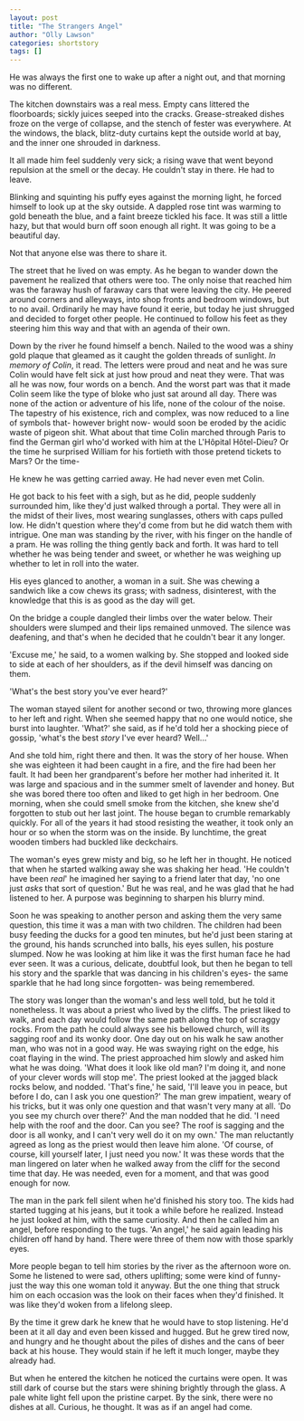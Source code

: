 ```yaml
---
layout: post
title: "The Strangers Angel"
author: "Olly Lawson"
categories: shortstory
tags: []
---
```


He was always the first one to wake up after a night out, and that morning was no different.

The kitchen downstairs was a real mess. Empty cans littered the floorboards; sickly juices seeped into the cracks. Grease-streaked dishes froze on the verge of collapse, and the stench of fester was everywhere. At the windows, the black, blitz-duty curtains kept the outside world at bay, and the inner one shrouded in darkness.

It all made him feel suddenly very sick; a rising wave that went beyond repulsion at the smell or the decay. He couldn&#39;t stay in there. He had to leave.

Blinking and squinting his puffy eyes against the morning light, he forced himself to look up at the sky outside. A dappled rose tint was warming to gold beneath the blue, and a faint breeze tickled his face. It was still a little hazy, but that would burn off soon enough all right. It was going to be a beautiful day.

Not that anyone else was there to share it.

The street that he lived on was empty. As he began to wander down the pavement he realized that others were too. The only noise that reached him was the faraway hush of faraway cars that were leaving the city. He peered around corners and alleyways, into shop fronts and bedroom windows, but to no avail. Ordinarily he may have found it eerie, but today he just shrugged and decided to forget other people. He continued to follow his feet as they steering him this way and that with an agenda of their own.

Down by the river he found himself a bench. Nailed to the wood was a shiny gold plaque that gleamed as it caught the golden threads of sunlight. _In memory of Colin_, it read. The letters were proud and neat and he was sure Colin would have felt sick at just how proud and neat they were. That was all he was now, four words on a bench. And the worst part was that it made Colin seem like the type of bloke who just sat around all day. There was none of the action or adventure of his life, none of the colour of the noise. The tapestry of his existence, rich and complex, was now reduced to a line of symbols that- however bright now- would soon be eroded by the acidic waste of pigeon shit. What about that time Colin marched through Paris to find the German girl who&#39;d worked with him at the L&#39;Hôpital Hôtel-Dieu? Or the time he surprised William for his fortieth with those pretend tickets to Mars? Or the time-

He knew he was getting carried away. He had never even met Colin.

He got back to his feet with a sigh, but as he did, people suddenly surrounded him, like they&#39;d just walked through a portal. They were all in the midst of their lives, most wearing sunglasses, others with caps pulled low. He didn&#39;t question where they&#39;d come from but he did watch them with intrigue. One man was standing by the river, with his finger on the handle of a pram. He was rolling the thing gently back and forth. It was hard to tell whether he was being tender and sweet, or whether he was weighing up whether to let in roll into the water.

His eyes glanced to another, a woman in a suit. She was chewing a sandwich like a cow chews its grass; with sadness, disinterest, with the knowledge that this is as good as the day will get.

On the bridge a couple dangled their limbs over the water below. Their shoulders were slumped and their lips remained unmoved. The silence was deafening, and that&#39;s when he decided that he couldn&#39;t bear it any longer.

&#39;Excuse me,&#39; he said, to a women walking by. She stopped and looked side to side at each of her shoulders, as if the devil himself was dancing on them.

&#39;What&#39;s the best story you&#39;ve ever heard?&#39;

The woman stayed silent for another second or two, throwing more glances to her left and right. When she seemed happy that no one would notice, she burst into laughter. &#39;What?&#39; she said, as if he&#39;d told her a shocking piece of gossip, &#39;what&#39;s the best _story_ I&#39;ve ever heard? Well…&#39;

And she told him, right there and then. It was the story of her house. When she was eighteen it had been caught in a fire, and the fire had been her fault. It had been her grandparent&#39;s before her mother had inherited it. It was large and spacious and in the summer smelt of lavender and honey. But she was bored there too often and liked to get high in her bedroom. One morning, when she could smell smoke from the kitchen, she knew she&#39;d forgotten to stub out her last joint. The house began to crumble remarkably quickly. For all of the years it had stood resisting the weather, it took only an hour or so when the storm was on the inside. By lunchtime, the great wooden timbers had buckled like deckchairs.

The woman&#39;s eyes grew misty and big, so he left her in thought. He noticed that when he started walking away she was shaking her head. &#39;He couldn&#39;t have been _real_&#39; he imagined her saying to a friend later that day, &#39;no one just _asks_ that sort of question.&#39; But he was real, and he was glad that he had listened to her. A purpose was beginning to sharpen his blurry mind.

Soon he was speaking to another person and asking them the very same question, this time it was a man with two children. The children had been busy feeding the ducks for a good ten minutes, but he&#39;d just been staring at the ground, his hands scrunched into balls, his eyes sullen, his posture slumped. Now he was looking at him like it was the first human face he had ever seen. It was a curious, delicate, doubtful look, but then he began to tell his story and the sparkle that was dancing in his children&#39;s eyes- the same sparkle that he had long since forgotten- was being remembered.

The story was longer than the woman&#39;s and less well told, but he told it nonetheless. It was about a priest who lived by the cliffs. The priest liked to walk, and each day would follow the same path along the top of scraggy rocks. From the path he could always see his bellowed church, will its sagging roof and its wonky door. One day out on his walk he saw another man, who was not in a good way. He was swaying right on the edge, his coat flaying in the wind. The priest approached him slowly and asked him what he was doing. &#39;What does it look like old man? I&#39;m doing it, and none of your clever words will stop me&#39;. The priest looked at the jagged black rocks below, and nodded. &#39;That&#39;s fine,&#39; he said, &#39;I&#39;ll leave you in peace, but before I do, can I ask you one question?&#39; The man grew impatient, weary of his tricks, but it was only one question and that wasn&#39;t very many at all. &#39;Do you see my church over there?&#39; And the man nodded that he did. &#39;I need help with the roof and the door. Can you see? The roof is sagging and the door is all wonky, and I can&#39;t very well do it on my own.&#39; The man reluctantly agreed as long as the priest would then leave him alone. &#39;Of course, of course, kill yourself later, I just need you now.&#39; It was these words that the man lingered on later when he walked away from the cliff for the second time that day. He was needed, even for a moment, and that was good enough for now.

The man in the park fell silent when he&#39;d finished his story too. The kids had started tugging at his jeans, but it took a while before he realized. Instead he just looked at him, with the same curiosity. And then he called him an angel, before responding to the tugs. &#39;An angel,&#39; he said again leading his children off hand by hand. There were three of them now with those sparkly eyes.

More people began to tell him stories by the river as the afternoon wore on. Some he listened to were sad, others uplifting; some were kind of funny- just the way this one woman told it anyway. But the one thing that struck him on each occasion was the look on their faces when they&#39;d finished. It was like they&#39;d woken from a lifelong sleep.

By the time it grew dark he knew that he would have to stop listening. He&#39;d been at it all day and even been kissed and hugged. But he grew tired now, and hungry and he thought about the piles of dishes and the cans of beer back at his house. They would stain if he left it much longer, maybe they already had.

But when he entered the kitchen he noticed the curtains were open. It was still dark of course but the stars were shining brightly through the glass. A pale white light fell upon the pristine carpet. By the sink, there were no dishes at all. Curious, he thought. It was as if an angel had come.
